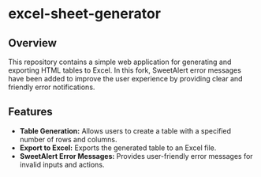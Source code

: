 # excel-sheet-generator

## Overview
This repository contains a simple web application for generating and exporting HTML tables to Excel. In this fork, SweetAlert error messages have been added to improve the user experience by providing clear and friendly error notifications.

## Features
- **Table Generation:** Allows users to create a table with a specified number of rows and columns.
- **Export to Excel:** Exports the generated table to an Excel file.
- **SweetAlert Error Messages:** Provides user-friendly error messages for invalid inputs and actions.